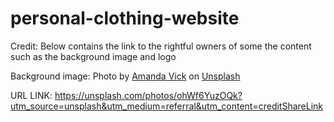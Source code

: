 # personal-clothing-website

Credit:
Below contains the link to the rightful owners of some the content such as the background image and logo


Background image: Photo by <a href="https://unsplash.com/@amandavickcreative?utm_source=unsplash&utm_medium=referral&utm_content=creditCopyText">Amanda Vick</a> on <a href="https://unsplash.com/@amandavickcreative?utm_source=unsplash&utm_medium=referral&utm_content=creditCopyText">Unsplash</a>

URL LINK: https://unsplash.com/photos/ohWf6YuzOQk?utm_source=unsplash&utm_medium=referral&utm_content=creditShareLink


  
